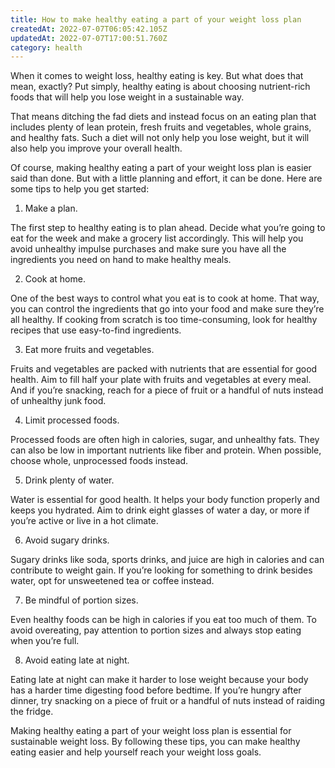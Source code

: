 ```yaml
---
title: How to make healthy eating a part of your weight loss plan
createdAt: 2022-07-07T06:05:42.105Z
updatedAt: 2022-07-07T17:00:51.760Z
category: health
---
```


When it comes to weight loss, healthy eating is key. But what does that mean, exactly? Put simply, healthy eating is about choosing nutrient-rich foods that will help you lose weight in a sustainable way.

That means ditching the fad diets and instead focus on an eating plan that includes plenty of lean protein, fresh fruits and vegetables, whole grains, and healthy fats. Such a diet will not only help you lose weight, but it will also help you improve your overall health.

Of course, making healthy eating a part of your weight loss plan is easier said than done. But with a little planning and effort, it can be done. Here are some tips to help you get started:

1. Make a plan.

The first step to healthy eating is to plan ahead. Decide what you’re going to eat for the week and make a grocery list accordingly. This will help you avoid unhealthy impulse purchases and make sure you have all the ingredients you need on hand to make healthy meals.

2. Cook at home.

One of the best ways to control what you eat is to cook at home. That way, you can control the ingredients that go into your food and make sure they’re all healthy. If cooking from scratch is too time-consuming, look for healthy recipes that use easy-to-find ingredients.

3. Eat more fruits and vegetables.

Fruits and vegetables are packed with nutrients that are essential for good health. Aim to fill half your plate with fruits and vegetables at every meal. And if you’re snacking, reach for a piece of fruit or a handful of nuts instead of unhealthy junk food.

4. Limit processed foods.

Processed foods are often high in calories, sugar, and unhealthy fats. They can also be low in important nutrients like fiber and protein. When possible, choose whole, unprocessed foods instead.

5. Drink plenty of water.

Water is essential for good health. It helps your body function properly and keeps you hydrated. Aim to drink eight glasses of water a day, or more if you’re active or live in a hot climate.

6. Avoid sugary drinks.

Sugary drinks like soda, sports drinks, and juice are high in calories and can contribute to weight gain. If you’re looking for something to drink besides water, opt for unsweetened tea or coffee instead.

7. Be mindful of portion sizes.

Even healthy foods can be high in calories if you eat too much of them. To avoid overeating, pay attention to portion sizes and always stop eating when you’re full.

8. Avoid eating late at night.

Eating late at night can make it harder to lose weight because your body has a harder time digesting food before bedtime. If you’re hungry after dinner, try snacking on a piece of fruit or a handful of nuts instead of raiding the fridge.

Making healthy eating a part of your weight loss plan is essential for sustainable weight loss. By following these tips, you can make healthy eating easier and help yourself reach your weight loss goals.
